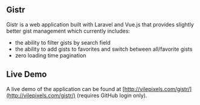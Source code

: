 ## Gistr

Gistr is a web application built with Laravel and Vue.js that provides slightly better gist management which currently includes:

* the ability to filter gists by search field
* the ability to add gists to favorites and switch between all/favorite gists
* zero loading time pagination

## Live Demo

A live demo of the application can be found at [http://vilepixels.com/gistr/](http://vilepixels.com/gistr/) (requires GitHub login only).